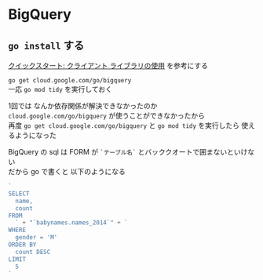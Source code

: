 # BigQuery
## `go install` する
[クイックスタート: クライアント ライブラリの使用](https://cloud.google.com/bigquery/docs/quickstarts/quickstart-client-libraries?hl=ja#client-libraries-install-go) を参考にする  

`go get cloud.google.com/go/bigquery`  
一応 `go mod tidy` を実行しておく  

1回では なんか依存関係が解決できなかったのか `cloud.google.com/go/bigquery` が使うことができなかったから  
再度 `go get cloud.google.com/go/bigquery` と `go mod tidy` を実行したら 使えるようになった  

BigQuery の sql は  FORM が ``` `テーブル名` ``` とバッククオートで囲まないといけない  
だから go で書くと 以下のようになる  
```go
`
SELECT
  name,
  count
FROM
  ` + "`babynames.names_2014`" + `
WHERE
  gender = 'M'
ORDER BY
  count DESC
LIMIT
  5
`
```
